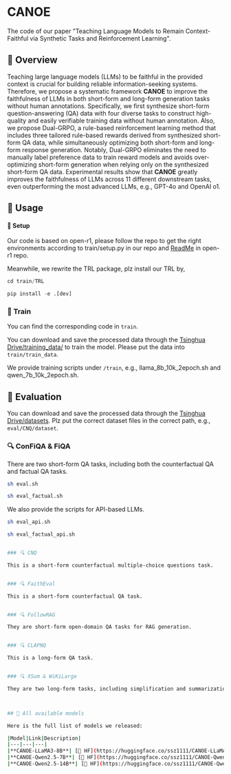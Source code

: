 # CANOE


The code of our paper "Teaching Language Models to Remain Context-Faithful via Synthetic Tasks and Reinforcement Learning".

## 🛶 Overview

Teaching large language models (LLMs) to be faithful in the provided context is crucial for building reliable information-seeking systems. Therefore, we propose a systematic framework **CANOE** to improve the faithfulness of LLMs in both short-form and long-form generation tasks without human annotations. Specifically, we first synthesize short-form question-answering (QA) data with four diverse tasks to construct high-quality and easily verifiable training data without human annotation. Also, we propose Dual-GRPO, a rule-based reinforcement learning method that includes three tailored rule-based rewards derived from synthesized short-form QA data, while simultaneously optimizing both short-form and long-form response generation. Notably, Dual-GRPO eliminates the need to manually label preference data to train reward models and avoids over-optimizing short-form generation when relying only on the synthesized short-form QA data. Experimental results show that **CANOE** greatly improves the faithfulness of LLMs across 11 different downstream tasks, even outperforming the most advanced LLMs, e.g., GPT-4o and OpenAI o1.



## 🎯 Usage

#### 🔎 Setup


Our code is based on open-r1, please follow the repo to get the right environments according to train/setup.py in our repo and [ReadMe](https://github.com/huggingface/open-r1) in open-r1 repo.

Meanwhile, we rewrite the TRL package, plz install our TRL by, 


```python
cd train/TRL

pip install -e .[dev]
```


### 📢 Train

You can find the corresponding code in `train`.

You can download and save the processed data through the [Tsinghua Drive/training_data/](https://cloud.tsinghua.edu.cn/d/38ed09b657584c01ae29/) to train the model. Please put the data into `train/train_data`. 


We provide training scripts under `/train`, e.g., llama_8b_10k_2epoch.sh and qwen_7b_10k_2epoch.sh.



## 🎲 Evaluation

You can download and save the processed data through the [Tsinghua Drive/datasets](https://cloud.tsinghua.edu.cn/d/38ed09b657584c01ae29/). Plz put the correct dataset files in the correct path, e.g., `eval/CNQ/dataset`.

### 🔍 ConFiQA & FiQA

There are two short-form QA tasks, including both the counterfactual QA and factual QA tasks.

```sh
sh eval.sh

sh eval_factual.sh
```

We also provide the scripts for API-based LLMs.

```sh
sh eval_api.sh

sh eval_factual_api.sh


### 🔍 CNQ

This is a short-form counterfactual multiple-choice questions task.


### 🔍 FaithEval

This is a short-form counterfactual QA task.


### 🔍 FollowRAG

They are short-form open-domain QA tasks for RAG generation.


### 🔍 CLAPNQ

This is a long-form QA task.


### 🔍 XSum & WiKiLarge

They are two long-form tasks, including simplification and summarization.



## 🤖 All available models

Here is the full list of models we released:

|Model|Link|Description|
|---|---|---|
|**CANOE-LLaMA3-8B**| [🤗 HF](https://huggingface.co/ssz1111/CANOE-LLaMA3-8B) | Chat model, training based on LLaMA3-Instruct-8B. |
|**CANOE-Qwen2.5-7B**| [🤗 HF](https://huggingface.co/ssz1111/CANOE-Qwen2.5-7B) | Chat model, training based on Qwen2.5-Instruct-7B. |
|**CANOE-Qwen2.5-14B**| [🤗 HF](https://huggingface.co/ssz1111/CANOE-Qwen2.5-14B) | Chat model, training based on Qwen2.5-Instruct-7B. |


